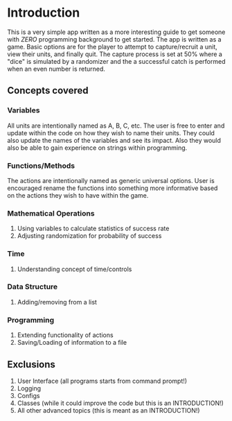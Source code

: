 # Introduction
This is a very simple app written as a more interesting guide to get someone with *ZERO* programming background to get started. The app is written as a game. Basic options are for the player to attempt to capture/recruit a unit, view their units, and finally quit. The capture process is set at 50% where a "dice" is simulated by a randomizer and the a successful catch is performed when an even number is returned.

## Concepts covered
### Variables
All units are intentionally named as A, B, C, etc. The user is free to enter and update within the code on how they wish to name their units. They could also update the names of the variables and see its impact. Also they would also be able to gain experience on strings within programming.

### Functions/Methods
The actions are intentionally named as generic universal options. User is encouraged rename the functions into something more informative based on the actions they wish to have within the game.

### Mathematical Operations
1. Using variables to calculate statistics of success rate
1. Adjusting randomization for probability of success

### Time
1. Understanding concept of time/controls

### Data Structure
1. Adding/removing from a list

### Programming
1. Extending functionality of actions
1. Saving/Loading of information to a file

## Exclusions

1. User Interface (all programs starts from command prompt!)
1. Logging
1. Configs
1. Classes (while it could improve the code but this is an INTRODUCTION!)
1. All other advanced topics (this is meant as an INTRODUCTION!)